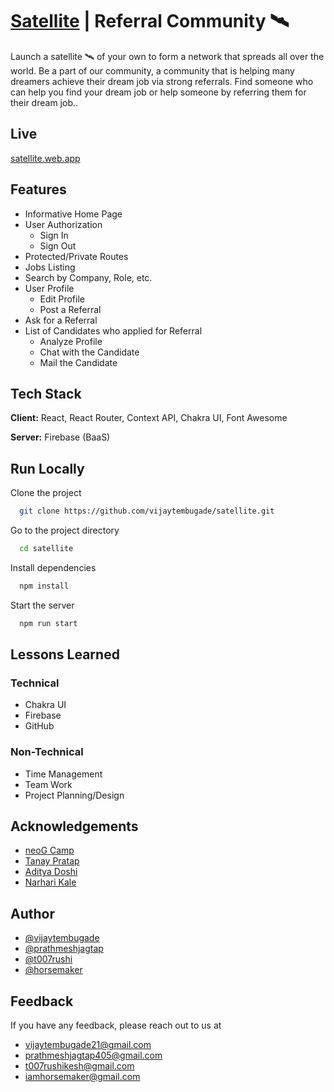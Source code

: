# [Satellite](https://satellite-580a3.web.app/) | Referral Community 🛰️

Launch a satellite 🛰️ of your own to form a network that spreads all over the world. Be a part of our community, a community that is helping many dreamers achieve their dream job via strong referrals. Find someone who can help you find your dream job or help someone by referring them for their dream job..

## Live

[satellite.web.app](https://satellite-580a3.web.app/)

## Features

- Informative Home Page
- User Authorization
  - Sign In
  - Sign Out
- Protected/Private Routes
- Jobs Listing
- Search by Company, Role, etc.
- User Profile
  - Edit Profile
  - Post a Referral
- Ask for a Referral
- List of Candidates who applied for Referral
  - Analyze Profile
  - Chat with the Candidate
  - Mail the Candidate

## Tech Stack

**Client:** React, React Router, Context API, Chakra UI, Font Awesome

**Server:** Firebase (BaaS)

## Run Locally

Clone the project

```bash
  git clone https://github.com/vijaytembugade/satellite.git
```

Go to the project directory

```bash
  cd satellite
```

Install dependencies

```bash
  npm install
```

Start the server

```bash
  npm run start
```

## Lessons Learned

### Technical

- Chakra UI
- Firebase
- GitHub

### Non-Technical

- Time Management
- Team Work
- Project Planning/Design

## Acknowledgements

- [neoG Camp](https://neog.camp/)
- [Tanay Pratap](https://twitter.com/tanaypratap)
- [Aditya Doshi](https://twitter.com/adidoshi08)
- [Narhari Kale](https://twitter.com/NarhariKale4)

## Author

- [@vijaytembugade](https://github.com/vijaytembugade)
- [@prathmeshjagtap](https://github.com/prathmeshjagtap)
- [@t007rushi](https://github.com/t007rushi)
- [@horsemaker](https://github.com/horsemaker)

## Feedback

If you have any feedback, please reach out to us at

- vijaytembugade21@gmail.com
- prathmeshjagtap405@gmail.com
- t007rushikesh@gmail.com
- iamhorsemaker@gmail.com
